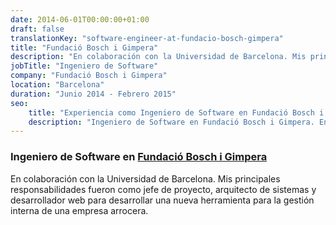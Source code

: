 ```yaml
---
date: 2014-06-01T00:00:00+01:00
draft: false
translationKey: "software-engineer-at-fundacio-bosch-gimpera"
title: "Fundació Bosch i Gimpera"
description: "En colaboración con la Universidad de Barcelona. Mis principales responsabilidades fueron como jefe de proyecto, arquitecto de sistemas y desarrollador web para desarrollar una nueva herramienta para la gestión interna de una empresa arrocera."
jobTitle: "Ingeniero de Software"
company: "Fundació Bosch i Gimpera"
location: "Barcelona"
duration: "Junio 2014 - Febrero 2015"
seo:
    title: "Experiencia como Ingeniero de Software en Fundació Bosch i Gimpera"
    description: "Ingeniero de Software en Fundació Bosch i Gimpera. En colaboración con la Universidad de Barcelona. Mis principales responsabilidades fueron como jefe de proyecto, arquitecto de sistemas y desarrollador web para desarrollar una nueva herramienta para la gestión interna de una empresa arrocera."
---
```

### Ingeniero de Software en [Fundació Bosch i Gimpera](https://www.fbg.ub.edu/)

En colaboración con la Universidad de Barcelona. Mis principales responsabilidades fueron como jefe de proyecto, arquitecto de sistemas y desarrollador web para desarrollar una nueva herramienta para la gestión interna de una empresa arrocera.
